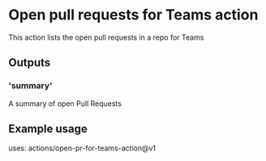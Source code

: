 # Open pull requests for Teams action

This action lists the open pull requests in a repo for Teams

## Outputs

### 'summary'

A summary of open Pull Requests

## Example usage

uses: actions/open-pr-for-teams-action@v1
